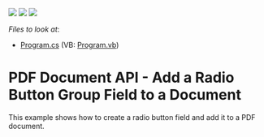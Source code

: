 <!-- default badges list -->
![](https://img.shields.io/endpoint?url=https://codecentral.devexpress.com/api/v1/VersionRange/128595296/17.1.3%2B)
[![](https://img.shields.io/badge/Open_in_DevExpress_Support_Center-FF7200?style=flat-square&logo=DevExpress&logoColor=white)](https://supportcenter.devexpress.com/ticket/details/T494168)
[![](https://img.shields.io/badge/📖_How_to_use_DevExpress_Examples-e9f6fc?style=flat-square)](https://docs.devexpress.com/GeneralInformation/403183)
<!-- default badges end -->
<!-- default file list -->
*Files to look at*:

* [Program.cs](./CS/AddRadioButtonField/Program.cs) (VB: [Program.vb](./VB/AddRadioButtonField/Program.vb))
<!-- default file list end -->
# PDF Document API - Add a Radio Button Group Field to a Document


This example shows how to create a radio button field and add it to a PDF document.

<br/>


